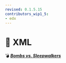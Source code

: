 ```yaml
---
revised: 0.1.5.15
contributors_wip1_5:
- edx
---
```


# 📁 XML

💣 ***[Bombs vs. Sleepwalkers][home]***

[home]: /README.md

